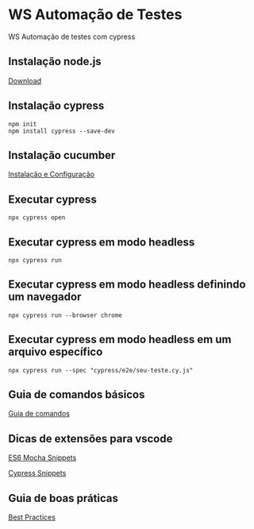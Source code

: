 # WS Automação de Testes
<p> WS Automação de testes com cypress</p>

## Instalação node.js
[Download](https://nodejs.org/pt/download/prebuilt-installer)


## Instalação cypress 
```
npm init
npm install cypress --save-dev
```

## Instalação cucumber

[Instalação e Configuração](https://www.youtube.com/watch?v=UMFAreP1grE&ab_channel=Many%7CTesteseQualidadedeSoftware) 


## Executar cypress 
```
npx cypress open
```

## Executar cypress em modo headless
```
npx cypress run
```

## Executar cypress em modo headless definindo um navegador
```
npx cypress run --browser chrome
```

## Executar cypress em modo headless em um arquivo específico

```
npx cypress run --spec "cypress/e2e/seu-teste.cy.js"
```

## Guia de comandos básicos 
[Guia de comandos](https://github.com/victorhfsilva/guia-dos-testes-automatizados/tree/main/Cypress)

## Dicas de extensões para vscode
[ES6 Mocha Snippets](https://marketplace.visualstudio.com/items?itemName=spoonscen.es6-mocha-snippets)

[Cypress Snippets](https://marketplace.visualstudio.com/items?itemName=andrew-codes.cypress-snippets)

## Guia de boas práticas
[Best Practices](https://docs.cypress.io/app/core-concepts/best-practices)